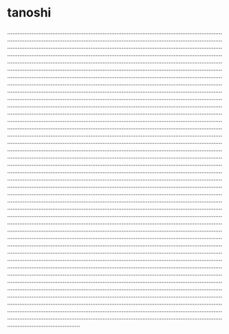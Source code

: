 # tanoshi
..........................................................................................................................................................................................................................................................................................................................................................................................................................................................................................................................................................................................................................................................................................................................................................................................................................................................................................................................................................................................................................................................................................................................................................................................................................................................................................................................................................................................................................................................................................................................................................................................................................................................................................................................................................................................................................................................................................................................................................................................................................................................................................................................................................................................................................................................................................................................................................................................................................................................................................................................................................................................................................................................................................................................................................................................................................................................................................................................................................................................................................................................................................................................................................................................................................................................................................................................................................................................................................................................................................................................................................................................................................................................................................................................................................................................................................................................................................................................................................................................................................................................................................................................................................................................................................................................................................................................................................................................................................................................................................................................................................................................................................................................................................................................................................................................................................................................................................................................................................................................................................................................................................................................................................................................................